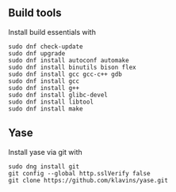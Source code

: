 

Build tools
---

Install build essentials with

```
sudo dnf check-update
sudo dnf upgrade
sudo dnf install autoconf automake
sudo dnf install binutils bison flex
sudo dnf install gcc gcc-c++ gdb
sudo dnf install gcc
sudo dnf install g++
sudo dnf install glibc-devel
sudo dnf install libtool
sudo dnf install make
```

Yase
---

Install yase via git with

```
sudo dng install git
git config --global http.sslVerify false
git clone https://github.com/klavins/yase.git
```